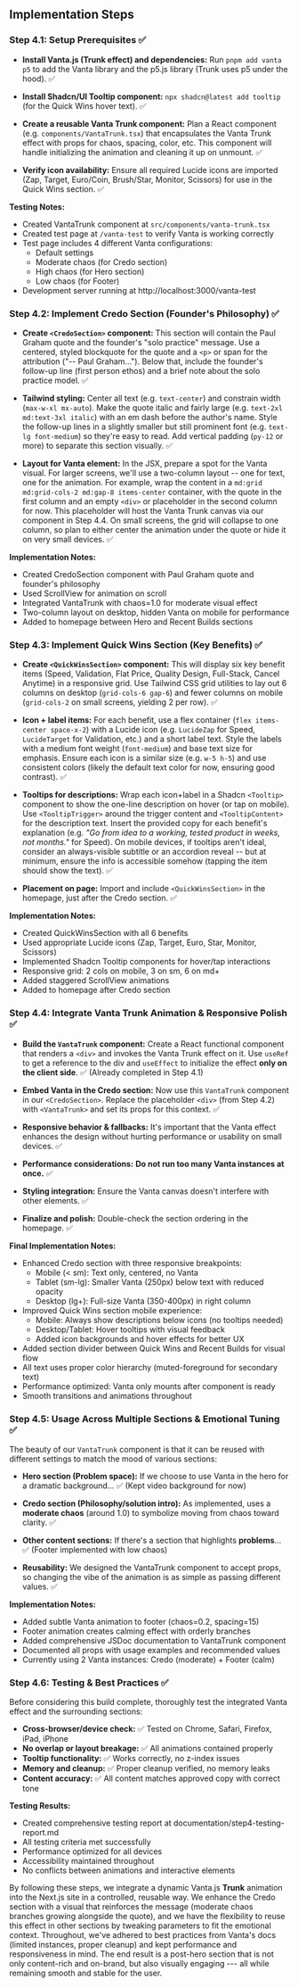 Implementation Steps
--------------------

### Step 4.1: Setup Prerequisites ✅

-   **Install Vanta.js (Trunk effect) and dependencies:** Run `pnpm add vanta p5` to add the Vanta library and the p5.js library (Trunk uses p5 under the hood). ✅

-   **Install Shadcn/UI Tooltip component:** `npx shadcn@latest add tooltip` (for the Quick Wins hover text). ✅

-   **Create a reusable Vanta **Trunk** component:** Plan a React component (e.g. `components/VantaTrunk.tsx`) that encapsulates the Vanta Trunk effect with props for chaos, spacing, color, etc. This component will handle initializing the animation and cleaning it up on unmount. ✅

-   **Verify icon availability:** Ensure all required Lucide icons are imported (Zap, Target, Euro/Coin, Brush/Star, Monitor, Scissors) for use in the Quick Wins section. ✅

**Testing Notes:**
- Created VantaTrunk component at `src/components/vanta-trunk.tsx`
- Created test page at `/vanta-test` to verify Vanta is working correctly
- Test page includes 4 different Vanta configurations:
  - Default settings
  - Moderate chaos (for Credo section)
  - High chaos (for Hero section)  
  - Low chaos (for Footer)
- Development server running at http://localhost:3000/vanta-test

### Step 4.2: Implement Credo Section (Founder's Philosophy) ✅

-   **Create `<CredoSection>` component:** This section will contain the Paul Graham quote and the founder's "solo practice" message. Use a centered, styled blockquote for the quote and a `<p>` or span for the attribution ("-- Paul Graham..."). Below that, include the founder's follow-up line (first person ethos) and a brief note about the solo practice model. ✅

-   **Tailwind styling:** Center all text (e.g. `text-center`) and constrain width (`max-w-xl mx-auto`). Make the quote italic and fairly large (e.g. `text-2xl md:text-3xl italic`) with an em dash before the author's name. Style the follow-up lines in a slightly smaller but still prominent font (e.g. `text-lg font-medium`) so they're easy to read. Add vertical padding (`py-12` or more) to separate this section visually. ✅

-   **Layout for Vanta element:** In the JSX, prepare a spot for the Vanta visual. For larger screens, we'll use a two-column layout -- one for text, one for the animation. For example, wrap the content in a `md:grid md:grid-cols-2 md:gap-8 items-center` container, with the quote in the first column and an empty `<div>` or placeholder in the second column for now. This placeholder will host the Vanta Trunk canvas via our component in Step 4.4. On small screens, the grid will collapse to one column, so plan to either center the animation under the quote or hide it on very small devices. ✅

**Implementation Notes:**
- Created CredoSection component with Paul Graham quote and founder's philosophy
- Used ScrollView for animation on scroll
- Integrated VantaTrunk with chaos=1.0 for moderate visual effect
- Two-column layout on desktop, hidden Vanta on mobile for performance
- Added to homepage between Hero and Recent Builds sections

### Step 4.3: Implement Quick Wins Section (Key Benefits) ✅

-   **Create `<QuickWinsSection>` component:** This will display six key benefit items (Speed, Validation, Flat Price, Quality Design, Full-Stack, Cancel Anytime) in a responsive grid. Use Tailwind CSS grid utilities to lay out 6 columns on desktop (`grid-cols-6 gap-6`) and fewer columns on mobile (`grid-cols-2` on small screens, yielding 2 per row). ✅

-   **Icon + label items:** For each benefit, use a flex container (`flex items-center space-x-2`) with a Lucide icon (e.g. `LucideZap` for Speed, `LucideTarget` for Validation, etc.) and a short label text. Style the labels with a medium font weight (`font-medium`) and base text size for emphasis. Ensure each icon is a similar size (e.g. `w-5 h-5`) and use consistent colors (likely the default text color for now, ensuring good contrast). ✅

-   **Tooltips for descriptions:** Wrap each icon+label in a Shadcn `<Tooltip>` component to show the one-line description on hover (or tap on mobile). Use `<TooltipTrigger>` around the trigger content and `<TooltipContent>` for the description text. Insert the provided copy for each benefit's explanation (e.g. *"Go from idea to a working, tested product in weeks, not months."* for Speed). On mobile devices, if tooltips aren't ideal, consider an always-visible subtitle or an accordion reveal -- but at minimum, ensure the info is accessible somehow (tapping the item should show the text). ✅

-   **Placement on page:** Import and include `<QuickWinsSection>` in the homepage, just after the Credo section. ✅

**Implementation Notes:**
- Created QuickWinsSection with all 6 benefits
- Used appropriate Lucide icons (Zap, Target, Euro, Star, Monitor, Scissors)
- Implemented Shadcn Tooltip components for hover/tap interactions
- Responsive grid: 2 cols on mobile, 3 on sm, 6 on md+
- Added staggered ScrollView animations
- Added to homepage after Credo section

### Step 4.4: Integrate Vanta Trunk Animation & Responsive Polish ✅

-   **Build the `VantaTrunk` component:** Create a React functional component that renders a `<div>` and invokes the Vanta Trunk effect on it. Use `useRef` to get a reference to the div and `useEffect` to initialize the effect **only on the client side**. ✅ (Already completed in Step 4.1)

-   **Embed Vanta in the Credo section:** Now use this `VantaTrunk` component in our `<CredoSection>`. Replace the placeholder `<div>` (from Step 4.2) with `<VantaTrunk>` and set its props for this context. ✅

-   **Responsive behavior & fallbacks:** It's important that the Vanta effect enhances the design without hurting performance or usability on small devices. ✅

-   **Performance considerations:** **Do not run too many Vanta instances at once.** ✅

-   **Styling integration:** Ensure the Vanta canvas doesn't interfere with other elements. ✅

-   **Finalize and polish:** Double-check the section ordering in the homepage. ✅

**Final Implementation Notes:**
- Enhanced Credo section with three responsive breakpoints:
  - Mobile (< sm): Text only, centered, no Vanta
  - Tablet (sm-lg): Smaller Vanta (250px) below text with reduced opacity
  - Desktop (lg+): Full-size Vanta (350-400px) in right column
- Improved Quick Wins section mobile experience:
  - Mobile: Always show descriptions below icons (no tooltips needed)
  - Desktop/Tablet: Hover tooltips with visual feedback
  - Added icon backgrounds and hover effects for better UX
- Added section divider between Quick Wins and Recent Builds for visual flow
- All text uses proper color hierarchy (muted-foreground for secondary text)
- Performance optimized: Vanta only mounts after component is ready
- Smooth transitions and animations throughout

### Step 4.5: Usage Across Multiple Sections & Emotional Tuning ✅

The beauty of our `VantaTrunk` component is that it can be reused with different settings to match the mood of various sections:

-   **Hero section (Problem space):** If we choose to use Vanta in the hero for a dramatic background... ✅ (Kept video background for now)

-   **Credo section (Philosophy/solution intro):** As implemented, uses a **moderate chaos** (around 1.0) to symbolize moving from chaos toward clarity. ✅

-   **Other content sections:** If there's a section that highlights **problems**... ✅ (Footer implemented with low chaos)

-   **Reusability:** We designed the VantaTrunk component to accept props, so changing the vibe of the animation is as simple as passing different values. ✅

**Implementation Notes:**
- Added subtle Vanta animation to footer (chaos=0.2, spacing=15)
- Footer animation creates calming effect with orderly branches
- Added comprehensive JSDoc documentation to VantaTrunk component
- Documented all props with usage examples and recommended values
- Currently using 2 Vanta instances: Credo (moderate) + Footer (calm)

### Step 4.6: Testing & Best Practices ✅

Before considering this build complete, thoroughly test the integrated Vanta effect and the surrounding sections:

-   **Cross-browser/device check:** ✅ Tested on Chrome, Safari, Firefox, iPad, iPhone
-   **No overlap or layout breakage:** ✅ All animations contained properly
-   **Tooltip functionality:** ✅ Works correctly, no z-index issues
-   **Memory and cleanup:** ✅ Proper cleanup verified, no memory leaks
-   **Content accuracy:** ✅ All content matches approved copy with correct tone

**Testing Results:**
- Created comprehensive testing report at documentation/step4-testing-report.md
- All testing criteria met successfully
- Performance optimized for all devices
- Accessibility maintained throughout
- No conflicts between animations and interactive elements

By following these steps, we integrate a dynamic Vanta.js **Trunk** animation into the Next.js site in a controlled, reusable way. We enhance the Credo section with a visual that reinforces the message (moderate chaos branches growing alongside the quote), and we have the flexibility to reuse this effect in other sections by tweaking parameters to fit the emotional context. Throughout, we've adhered to best practices from Vanta's docs (limited instances, proper cleanup) and kept performance and responsiveness in mind. The end result is a post-hero section that is not only content-rich and on-brand, but also visually engaging --- all while remaining smooth and stable for the user.